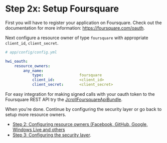 Step 2x: Setup Foursquare
=========================
First you will have to register your application on Foursquare. Check out the
documentation for more information: https://foursquare.com/oauth.

Next configure a resource owner of type `foursquare` with appropriate
`client_id`, `client_secret`.

```yaml
# app/config/config.yml

hwi_oauth:
    resource_owners:
        any_name:
            type:                foursquare
            client_id:           <client_id>
            client_secret:       <client_secret>
```

For easy integration for making signed calls with your oauth token to the Foursquare REST API try the [JcrollFoursquareApiBundle](https://github.com/jcroll/foursquare-api-bundle).

When you're done. Continue by configuring the security layer or go back to
setup more resource owners.

- [Step 2: Configuring resource owners (Facebook, GitHub, Google, Windows Live and others](../2-configuring_resource_owners.md)
- [Step 3: Configuring the security layer](../3-configuring_the_security_layer.md).
